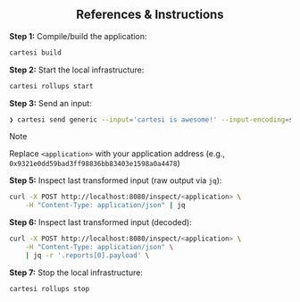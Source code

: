 ## <div align="center">References & Instructions</div>

**Step 1:** Compile/build the application:
```bash
cartesi build
```

**Step 2:** Start the local infrastructure:
```bash
cartesi rollups start
```

**Step 3:** Send an input:
```bash
❯ cartesi send generic --input='cartesi is awesome!' --input-encoding=string
```

> [!NOTE]
> Replace `<application>` with your application address (e.g., `0x9321e0dd59bad3ff98836bb83403e1598a0a4478`)

**Step 5:** Inspect last transformed input (raw output via `jq`):
```bash
curl -X POST http://localhost:8080/inspect/<application> \
    -H "Content-Type: application/json" | jq
```

**Step 6:** Inspect last transformed input (decoded):
```bash
curl -X POST http://localhost:8080/inspect/<application> \
    -H "Content-Type: application/json" \
    | jq -r '.reports[0].payload' \
```

**Step 7:** Stop the local infrastructure:
```bash
cartesi rollups stop
```